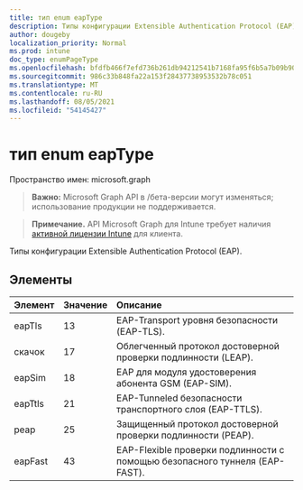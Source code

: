 ```yaml
---
title: тип enum eapType
description: Типы конфигурации Extensible Authentication Protocol (EAP).
author: dougeby
localization_priority: Normal
ms.prod: intune
doc_type: enumPageType
ms.openlocfilehash: bfdfb466f7efd736b261db94212541b7168fa95f6b5a7b09b90f5996e6a6ec1a
ms.sourcegitcommit: 986c33b848fa22a153f28437738953532b78c051
ms.translationtype: MT
ms.contentlocale: ru-RU
ms.lasthandoff: 08/05/2021
ms.locfileid: "54145427"
---
```

# <a name="eaptype-enum-type"></a>тип enum eapType

Пространство имен: microsoft.graph

> **Важно:** Microsoft Graph API в /бета-версии могут изменяться; использование продукции не поддерживается.

> **Примечание.** API Microsoft Graph для Intune требует наличия [активной лицензии Intune](https://go.microsoft.com/fwlink/?linkid=839381) для клиента.

Типы конфигурации Extensible Authentication Protocol (EAP).

## <a name="members"></a>Элементы
|Элемент|Значение|Описание|
|:---|:---|:---|
|eapTls|13 |EAP-Transport уровня безопасности (EAP-TLS).|
|скачок|17 |Облегченный протокол достоверной проверки подлинности (LEAP).|
|eapSim|18 |EAP для модуля удостоверения абонента GSM (EAP-SIM).|
|eapTtls|21|EAP-Tunneled безопасности транспортного слоя (EAP-TTLS).|
|peap|25|Защищенный протокол достоверной проверки подлинности (PEAP).|
|eapFast|43|EAP-Flexible проверки подлинности с помощью безопасного туннеля (EAP-FAST).|




